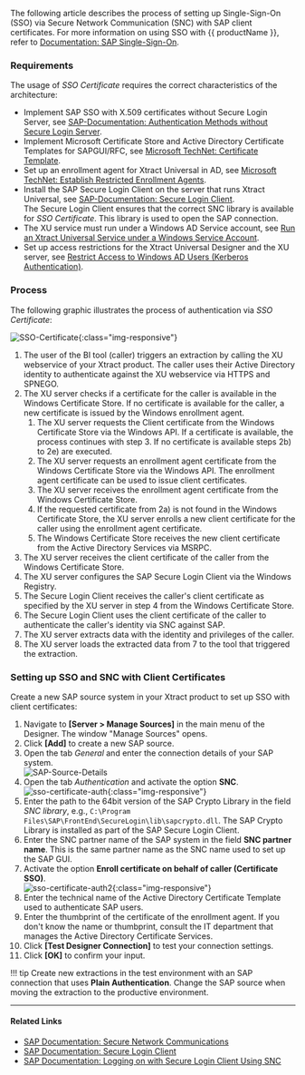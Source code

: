 
<!---
only in Xu and BC
-->

The following article describes the process of setting up Single-Sign-On (SSO) via Secure Network Communication (SNC) with SAP client certificates. 
For more information on using SSO with {{ productName }}, refer to [Documentation: SAP Single-Sign-On](https://help.theobald-software.com/en/xtract-universal/advanced-techniques/sap-single-sign-on).

### Requirements

The usage of *SSO Certificate* requires the correct characteristics of the architecture:
- Implement SAP SSO  with X.509 certificates without Secure Login Server, see [SAP-Documentation: Authentication Methods without Secure Login Server](https://help.sap.com/viewer/df185fd53bb645b1bd99284ee4e4a750/LATEST/en-US/7c45fe620ab9469083f7ab50a9008c37.html).
- Implement Microsoft Certificate Store and Active Directory Certificate Templates for SAPGUI/RFC, see [Microsoft TechNet: Certificate Template](https://social.technet.microsoft.com/wiki/contents/articles/53249.active-directory-certificate-services-enterprise-ca-architecture.aspx#Certificate_Template).
- Set up an enrollment agent for Xtract Universal in AD, see [Microsoft TechNet: Establish Restricted Enrollment Agents](https://social.technet.microsoft.com/wiki/contents/articles/10942.ad-cs-security-guidance.aspx#Establish_Restricted_Enrollment_Agents).
- Install the SAP Secure Login Client on the server that runs Xtract Universal, see [SAP-Documentation: Secure Login Client](https://help.sap.com/viewer/8ac26ac20064447ba9e65b18e1bb747e/Cloud/en-US/b304e57f6393461dafd7affc2760b05b.html).<br>
The Secure Login Client ensures that the correct SNC library is available for *SSO Certificate*.
This library is used to open the SAP connection.
- The XU service must run under a Windows AD Service account, see [Run an Xtract Universal Service under a Windows Service Account](https://help.theobald-software.com/en/xtract-universal/advanced-techniques/service-account).
- Set up access restrictions for the Xtract Universal Designer and the XU server, see [Restrict Access to Windows AD Users (Kerberos Authentication)](https://help.theobald-software.com/en/xtract-universal/security/server-security#restrict-access-to-windows-ad-users-kerberos-authentication).<br>

### Process

The following graphic illustrates the process of authentication via *SSO Certificate*:

![SSO-Certificate](../assets/images/articles/sso/sso-certificate.png){:class="img-responsive"}

1. The user of the BI tool (caller) triggers an extraction by calling the XU webservice of your Xtract product.
The caller uses their Active Directory identity to authenticate against the XU webservice via HTTPS and SPNEGO.
2. The XU server checks if a certificate for the caller is available in the Windows Certificate Store.
If no certificate is available for the caller, a new certificate is issued by the Windows enrollment agent.<br>
	1. The XU server requests the Client certificate from the Windows Certificate Store via the Windows API.
	If a certificate is available, the process continues with step 3.
	If no certificate is available steps 2b) to 2e) are executed.<br>
	2. The XU server requests an enrollment agent certificate from the Windows Certificate Store via the Windows API.
	The enrollment agent certificate can be used to issue client certificates.<br>
	3. The XU server receives the enrollment agent certificate from the Windows Certificate Store.<br>
	4. If the requested certificate from 2a) is not found in the Windows Certificate Store, the XU server enrolls a new client certificate for the caller using the enrollment agent certificate.<br>
	5. The Windows Certificate Store receives the new client certificate from the Active Directory Services via MSRPC.
3. The XU server receives the client certificate of the caller from the Windows Certificate Store.
4. The XU server configures the SAP Secure Login Client via the Windows Registry.
5. The Secure Login Client receives the caller's client certificate as specified by the XU server in step 4 from the Windows Certificate Store.
6. The Secure Login Client uses the client certificate of the caller to authenticate the caller's identity via SNC against SAP.
7. The XU server extracts data with the identity and privileges of the caller.
8. The XU server loads the extracted data from 7 to the tool that triggered the extraction.

### Setting up SSO and SNC with Client Certificates

Create a new SAP source system in your Xtract product to set up SSO with client certificates:
1. Navigate to **[Server > Manage Sources]** in the main menu of the Designer. The window "Manage Sources" opens.
2. Click **[Add]** to create a new SAP source.
3. Open the tab *General* and enter the connection details of your SAP system. <br>
![SAP-Source-Details](../assets/images/articles/sso/sap-source-details.png)
4. Open the tab *Authentication* and activate the option **SNC**.<br>
![sso-certificate-auth](../assets/images/articles/sso/sso-certificate-auth.png){:class="img-responsive"}
5. Enter the path to the 64bit version of the SAP Crypto Library in the field *SNC library*, e.g., `C:\Program Files\SAP\FrontEnd\SecureLogin\lib\sapcrypto.dll`.
The SAP Crypto Library is installed as part of the SAP Secure Login Client.
6. Enter the SNC partner name of the SAP system in the field **SNC partner name**. 
This is the same partner name as the SNC name used to set up the SAP GUI.
7. Activate the option **Enroll certificate on behalf of caller (Certificate SSO)**.<br>
![sso-certificate-auth2](../assets/images/articles/sso/sso-certificate-auth2.png){:class="img-responsive"}
8. Enter the technical name of the Active Directory Certificate Template used to authenticate SAP users.
9. Enter the thumbprint of the certificate of the enrollment agent.
If you don't know the name or thumbprint, consult the IT department that manages the Active Directory Certificate Services.
10. Click **[Test Designer Connection]** to test your connection settings.
11. Click **[OK]** to confirm your input.

!!! tip
	Create new extractions in the test environment with an SAP connection that uses **Plain Authentication**.
	Change the SAP source when moving the extraction to the productive environment.

*****

#### Related Links
- [SAP Documentation: Secure Network Communications](https://help.sap.com/doc/saphelp_nw73ehp1/7.31.19/en-US/e6/56f466e99a11d1a5b00000e835363f/content.htm?no_cache=true)
- [SAP Documentation: Secure Login Client](https://help.sap.com/viewer/8ac26ac20064447ba9e65b18e1bb747e/Cloud/en-US/b304e57f6393461dafd7affc2760b05b.html)
- [SAP Documentation: Logging on with Secure Login Client Using SNC](https://help.sap.com/viewer/df185fd53bb645b1bd99284ee4e4a750/3.0/en-US/68a6caca798e4adbba5608fb69ea6398.html)
